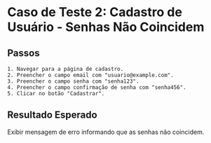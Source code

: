 # Caso de Teste 2: Cadastro de Usuário - Senhas Não Coincidem

## Passos

    1. Navegar para a página de cadastro.
    2. Preencher o campo email com "usuario@example.com".
    3. Preencher o campo senha com "senha123".
    4. Preencher o campo confirmação de senha com "senha456".
    5. Clicar no botão "Cadastrar".

## Resultado Esperado

Exibir mensagem de erro informando que as senhas não coincidem.
